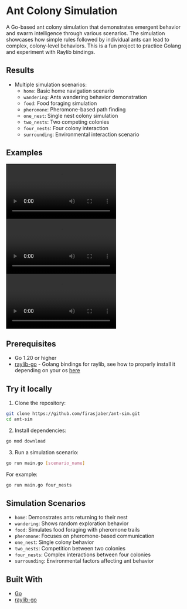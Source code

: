 # Ant Colony Simulation

A Go-based ant colony simulation that demonstrates emergent behavior and swarm intelligence through various scenarios. The simulation showcases how simple rules followed by individual ants can lead to complex, colony-level behaviors. This is a fun project to practice Golang and experiment with Raylib bindings.

## Results

- Multiple simulation scenarios:
  - `home`: Basic home navigation scenario
  - `wandering`: Ants wandering behavior demonstration
  - `food`: Food foraging simulation
  - `pheromone`: Pheromone-based path finding
  - `one_nest`: Single nest colony simulation
  - `two_nests`: Two competing colonies
  - `four_nests`: Four colony interaction
  - `surrounding`: Environmental interaction scenario

## Examples

 <video src="docs/ant_sim_four_nests.mp4" width="300" controls></video><video src="docs/ant_sim_surrounding_nest.mp4" width="300" controls></video> <video src="docs/ant_sim_pheromone_only.mp4" width="300" controls></video>

## Prerequisites

- Go 1.20 or higher
- [raylib-go](https://pkg.go.dev/github.com/gen2brain/raylib-go/raylib) - Golang bindings for raylib, see how to properly install it depending on your os [here](https://github.com/gen2brain/raylib-go)

## Try it locally

1. Clone the repository:

```bash
git clone https://github.com/firasjaber/ant-sim.git
cd ant-sim
```

2. Install dependencies:

```bash
go mod download
```

3. Run a simulation scenario:

```bash
go run main.go [scenario_name]
```

For example:

```bash
go run main.go four_nests
```

## Simulation Scenarios

- `home`: Demonstrates ants returning to their nest
- `wandering`: Shows random exploration behavior
- `food`: Simulates food foraging with pheromone trails
- `pheromone`: Focuses on pheromone-based communication
- `one_nest`: Single colony behavior
- `two_nests`: Competition between two colonies
- `four_nests`: Complex interactions between four colonies
- `surrounding`: Environmental factors affecting ant behavior

## Built With

- [Go](https://golang.org/)
- [raylib-go](https://github.com/gen2brain/raylib-go)
